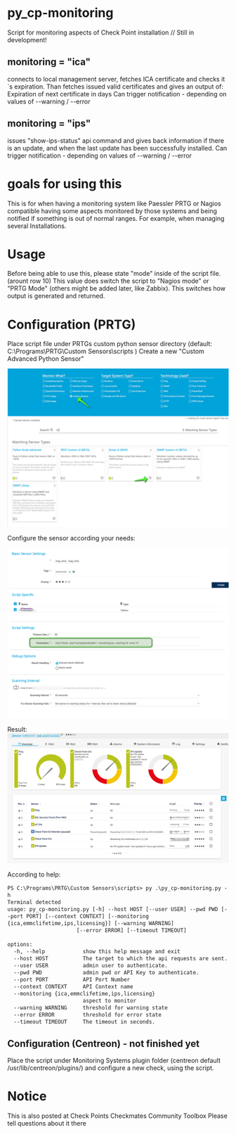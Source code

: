 # py_cp-monitoring
Script for monitoring aspects of Check Point installation // Still in development!

## monitoring = "ica" 

connects to local management server, fetches ICA certificate and checks it´s expiration. Than fetches issued valid certificates and gives an output of:
Expiration of next certificate in days
Can trigger notification - depending on values of --warning / --error

## monitoring = "ips" 

issues "show-ips-status" api command and gives back information if there is an update, and when the last update has been successfully installed.
Can trigger notification - depending on values of --warning / --error

# goals for using this

This is for when having a monitoring system like Paessler PRTG or Nagios compatible having some aspects monitored by those systems and being notified if something is out of normal ranges. For example, when managing several Installations.

# Usage

Before being able to use this, please state "mode" inside of the script file. (arount row 10) This value does switch the script to "Nagios mode" or "PRTG Mode" (others might be added later, like Zabbix). This switches how output is generated and returned.


# Configuration (PRTG)

Place script file under PRTGs custom python sensor directory (default: C:\Programs\PRTG\Custom Sensors\scripts )
Create a new "Custom Advanced Python Sensor"

![exe sensor - create](prtg_exesensor.png)

Configure the sensor according your needs:

![exe sensor - config](prtg_configure.png)

Result:
![exe sensor - result](prtg_result.png)

According to help:
```
PS C:\Programs\PRTG\Custom Sensors\scripts> py .\py_cp-monitoring.py -h
Terminal detected
usage: py_cp-monitoring.py [-h] --host HOST [--user USER] --pwd PWD [--port PORT] [--context CONTEXT] [--monitoring {ica,emmclifetime,ips,licensing}] [--warning WARNING]
                      [--error ERROR] [--timeout TIMEOUT]

options:
  -h, --help            show this help message and exit
  --host HOST           The target to which the api requests are sent.
  --user USER           admin user to authenticate.
  --pwd PWD             admin pwd or API Key to authenticate.
  --port PORT           API Port Number
  --context CONTEXT     API Context name
  --monitoring {ica,emmclifetime,ips,licensing}
                        aspect to monitor
  --warning WARNING     threshold for warning state
  --error ERROR         threshold for error state
  --timeout TIMEOUT     The timeout in seconds.
```

## Configuration (Centreon) - not finished yet

Place the script under Monitoring Systems plugin folder (centreon default /usr/lib/centreon/plugins/) and configure a new check, using the script.

# Notice
This is also posted at Check Points Checkmates Community Toolbox
Please tell questions about it there
